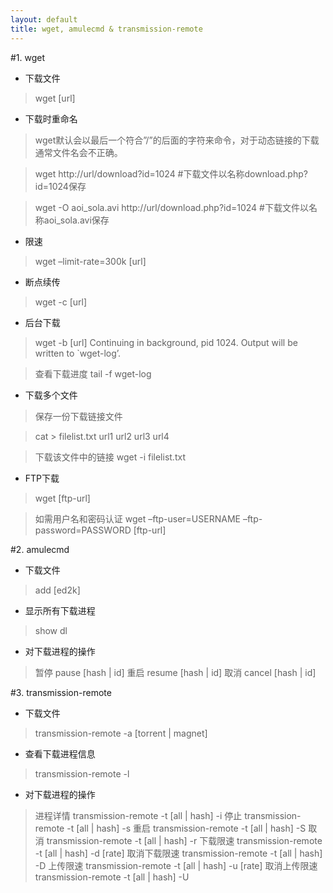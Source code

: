 ```yaml
---
layout: default
title: wget, amulecmd & transmission-remote
---
```


#1. wget 

- 下载文件

>wget [url]

- 下载时重命名

>wget默认会以最后一个符合”/”的后面的字符来命令，对于动态链接的下载通常文件名会不正确。

>wget http://url/download?id=1024  #下载文件以名称download.php?id=1024保存

>wget -O aoi_sola.avi http://url/download.php?id=1024  #下载文件以名称aoi_sola.avi保存

- 限速

>wget –limit-rate=300k [url]

- 断点续传

>wget -c [url]

- 后台下载

>wget -b [url]
>Continuing in background, pid 1024.
>Output will be written to `wget-log’.

>查看下载进度
>tail -f wget-log

- 下载多个文件

>保存一份下载链接文件

>cat > filelist.txt
>url1
>url2
>url3
>url4

>下载该文件中的链接
>wget -i filelist.txt

- FTP下载

>wget [ftp-url]

>如需用户名和密码认证
>wget –ftp-user=USERNAME –ftp-password=PASSWORD [ftp-url]

#2. amulecmd

- 下载文件

>add [ed2k]

- 显示所有下载进程

>show dl

- 对下载进程的操作

>暂停 pause [hash \| id]
>重启 resume [hash \| id]
>取消 cancel [hash \| id]


#3. transmission-remote

- 下载文件

>transmission-remote -a [torrent | magnet]

- 查看下载进程信息

>transmission-remote -l

- 对下载进程的操作

>进程详情 transmission-remote -t [all \| hash] -i
>停止 transmission-remote -t [all \| hash] -s
>重启 transmission-remote -t [all \| hash] -S
>取消 transmission-remote -t [all \| hash] -r
>下载限速 transmission-remote -t [all \| hash] -d [rate]
>取消下载限速 transmission-remote -t [all \| hash] -D
>上传限速 transmission-remote -t [all \| hash] -u [rate]
>取消上传限速 transmission-remote -t [all \| hash] -U







